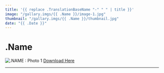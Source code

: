```yaml
---
title: '{{ replace .TranslationBaseName "-" " " | title }}'
image: "/gallary.imgs/{{ .Name }}/image-1.jpg"
thumbnail: "/gallary.imgs/{{ .Name }}/thumbnail.jpg"
date: "{{ .Date }}"
---
```

# .Name

<!--More-->

![.NAME : Photo 1](/gallary.imgs/LOCATION)
[Download Here](/gallary.imgs/LOCATION)
***